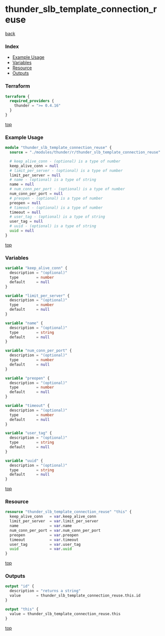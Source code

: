 # thunder_slb_template_connection_reuse

[back](../thunder.md)

### Index

- [Example Usage](#example-usage)
- [Variables](#variables)
- [Resource](#resource)
- [Outputs](#outputs)

### Terraform

```terraform
terraform {
  required_providers {
    thunder = ">= 0.4.16"
  }
}
```

[top](#index)

### Example Usage

```terraform
module "thunder_slb_template_connection_reuse" {
  source = "./modules/thunder/r/thunder_slb_template_connection_reuse"

  # keep_alive_conn - (optional) is a type of number
  keep_alive_conn = null
  # limit_per_server - (optional) is a type of number
  limit_per_server = null
  # name - (optional) is a type of string
  name = null
  # num_conn_per_port - (optional) is a type of number
  num_conn_per_port = null
  # preopen - (optional) is a type of number
  preopen = null
  # timeout - (optional) is a type of number
  timeout = null
  # user_tag - (optional) is a type of string
  user_tag = null
  # uuid - (optional) is a type of string
  uuid = null
}
```

[top](#index)

### Variables

```terraform
variable "keep_alive_conn" {
  description = "(optional)"
  type        = number
  default     = null
}

variable "limit_per_server" {
  description = "(optional)"
  type        = number
  default     = null
}

variable "name" {
  description = "(optional)"
  type        = string
  default     = null
}

variable "num_conn_per_port" {
  description = "(optional)"
  type        = number
  default     = null
}

variable "preopen" {
  description = "(optional)"
  type        = number
  default     = null
}

variable "timeout" {
  description = "(optional)"
  type        = number
  default     = null
}

variable "user_tag" {
  description = "(optional)"
  type        = string
  default     = null
}

variable "uuid" {
  description = "(optional)"
  type        = string
  default     = null
}
```

[top](#index)

### Resource

```terraform
resource "thunder_slb_template_connection_reuse" "this" {
  keep_alive_conn   = var.keep_alive_conn
  limit_per_server  = var.limit_per_server
  name              = var.name
  num_conn_per_port = var.num_conn_per_port
  preopen           = var.preopen
  timeout           = var.timeout
  user_tag          = var.user_tag
  uuid              = var.uuid
}
```

[top](#index)

### Outputs

```terraform
output "id" {
  description = "returns a string"
  value       = thunder_slb_template_connection_reuse.this.id
}

output "this" {
  value = thunder_slb_template_connection_reuse.this
}
```

[top](#index)